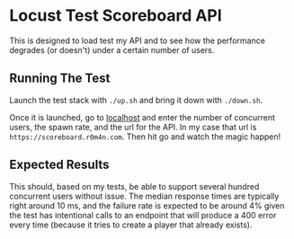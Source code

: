 # Locust Test Scoreboard API

This is designed to load test my API and to see how the performance degrades (or doesn't) under a certain number of users.

## Running The Test

Launch the test stack with `./up.sh` and bring it down with `./down.sh`.

Once it is launched, go to [localhost](http://localhost:8089) and enter the number of concurrent users, the spawn rate, and the url for the API. In my case that url is `https://scoreboard.r0m4n.com`. Then hit go and watch the magic happen!

## Expected Results

This should, based on my tests, be able to support several hundred concurrent users without issue. The median response times are typically right around 10 ms, and the failure rate is expected to be around 4% given the test has intentional calls to an endpoint that will produce a 400 error every time (because it tries to create a player that already exists).
